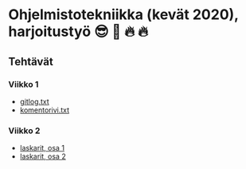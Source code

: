 # Ohjelmistotekniikka (kevät 2020), harjoitustyö :sunglasses: :100: :fire: :fire:

## Tehtävät

### Viikko 1

- [gitlog.txt](laskarit/viikko1/gitlog.txt)
- [komentorivi.txt](laskarit/viikko1/komentorivi.txt)

### Viikko 2
- [laskarit, osa 1](laskarit/viikko2/Maksukortti)
- [laskarit, osa 2](laskarit/viikko2/Unicafe)
